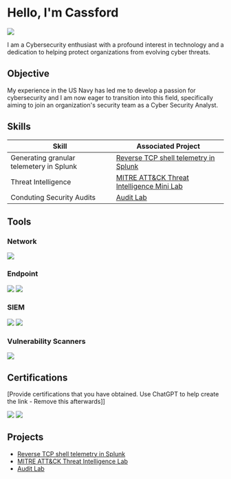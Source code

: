 # Hello, I'm Cassford
<a href="https://linkedin.com/in/cassford-ofori-515909130"><img src="https://img.shields.io/badge/-LinkedIn-0072b1?&style=for-the-badge&logo=linkedin&logoColor=white" /></a>


I am a Cybersecurity enthusiast with a profound interest in technology and a dedication to helping protect organizations from evolving cyber threats. 

## Objective

My experience in the US Navy has led me to develop a passion for cybersecurity and I am now eager to transition into this field, specifically aiming to join an organization's security team as a Cyber Security Analyst.

## Skills

| Skill                                         | Associated Project         |
|-----------------------------------------------|----------------------------|
| Generating granular telemetery in Splunk | <a href="https://github.com/Cassford/Generating-Reverse-TCP-Shell-Telemetry-with-Splunk">Reverse TCP shell telemetry in Splunk</a>|
| Threat Intelligence                           | <a href="https://github.com/Cassford/Quick-Threat-Intelligence-Lab">MITRE ATT&CK Threat Intelligence Mini Lab</a>|
| Conduting Security Audits | <a href="https://github.com/Cassford/Conducting-a-security-audit">Audit Lab</a>|

## Tools

### Network
<div>
    <img src="https://img.shields.io/badge/-Wireshark-1679A7?&style=for-the-badge&logo=Wireshark&logoColor=white" />
</div>

### Endpoint
<div>
    <img src="https://img.shields.io/badge/-Microsoft_Defender_for_Endpoint-00A4EF?&style=for-the-badge&logo=Microsoft&logoColor=white" />
    <img src="https://i.imgur.com/btLGm8u.png" />
</div>

### SIEM
<div>
    <img src="https://img.shields.io/badge/-Splunk-000000?&style=for-the-badge&logo=Splunk&logoColor=white" />
    <img src="https://i.imgur.com/nMnsgF0.png" />

### Vulnerability Scanners
<div> 
    <img src="https://img.shields.io/badge/-Nessus-00A4EF?&style=for-the-badge&logo=Tenable&logoColor=white" />



</div>

## Certifications
[Provide certifications that you have obtained. Use ChatGPT to help create the link - Remove this afterwards]]
<div>
<img src="https://img.shields.io/badge/-Security%2B-FF0000?&style=for-the-badge&logo=CompTIA&logoColor=white" />
<img src="https://img.shields.io/badge/-Network%2B-007ACC?&style=for-the-badge&logo=CompTIA&logoColor=white" />
</div>

## Projects
- <a href="https://github.com/Cassford/Generating-Reverse-TCP-Shell-Telemetry-with-Splunk">Reverse TCP shell telemetry in Splunk</a>
- <a href="https://github.com/Cassford/Quick-Threat-Intelligence-Lab">MITRE ATT&CK Threat Intelligence Lab</a>
- <a href="https://github.com/Cassford/Conducting-a-security-audit">Audit Lab</a>

